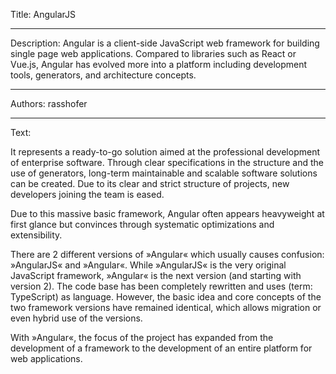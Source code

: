 Title: AngularJS

-----

Description: Angular is a client-side JavaScript web framework for building single page web applications. Compared to libraries such as React or Vue.js, Angular has evolved more into a platform including development tools, generators, and architecture concepts.

-----

Authors: rasshofer

-----

Text:

It represents a ready-to-go solution aimed at the professional development of enterprise software. Through clear specifications in the structure and the use of generators, long-term maintainable and scalable software solutions can be created. Due to its clear and strict structure of projects, new developers joining the team is eased.

Due to this massive basic framework, Angular often appears heavyweight at first glance but convinces through systematic optimizations and extensibility.

There are 2 different versions of »Angular« which usually causes confusion: »AngularJS« and »Angular«. While »AngularJS« is the very original JavaScript framework, »Angular« is the next version (and starting with version 2). The code base has been completely rewritten and uses (term: TypeScript) as language. However, the basic idea and core concepts of the two framework versions have remained identical, which allows migration or even hybrid use of the versions.

With »Angular«, the focus of the project has expanded from the development of a framework to the development of an entire platform for web applications.
